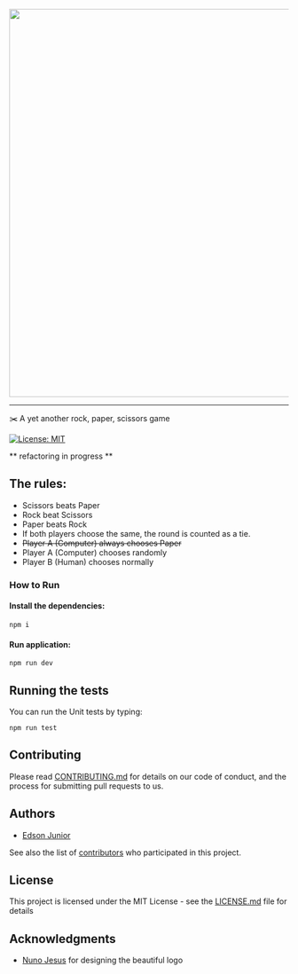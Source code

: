<p align="center">
<img src="https://user-images.githubusercontent.com/34600369/41532848-817f3ca2-72f0-11e8-9b08-af9da6a286a2.png" width="700">

---

✂️ A yet another rock, paper, scissors game

[![License: MIT](https://img.shields.io/badge/License-MIT-yellow.svg)](LICENSE.md)

** refactoring in progress **

## The rules:

- Scissors beats Paper
- Rock beat Scissors
- Paper beats Rock
- If both players choose the same, the round is counted as a tie.
- ~~Player A (Computer) always chooses Paper~~
- Player A (Computer) chooses randomly
- Player B (Human) chooses normally

### How to Run

#### Install the dependencies:
```
npm i
```
#### Run application:
```
npm run dev
```

## Running the tests

You can run the Unit tests by typing:
```
npm run test
```

## Contributing

Please read [CONTRIBUTING.md](CONTRIBUTING.md) for details on our code of conduct, and the process for submitting pull requests to us.

## Authors

* [Edson Junior](https://github.com/edson-junior)

See also the list of [contributors](https://github.com/edson-junior/rock-paper-scissors/contributors) who participated in this project.

## License

This project is licensed under the MIT License - see the [LICENSE.md](LICENSE.md) file for details

## Acknowledgments

* [Nuno Jesus](https://github.com/nunojesus) for designing the beautiful logo

